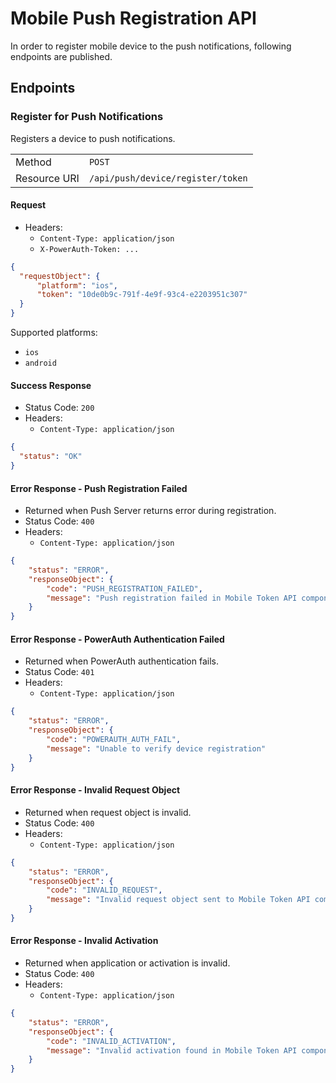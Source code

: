 # Mobile Push Registration API

In order to register mobile device to the push notifications, following endpoints are published.

## Endpoints

### Register for Push Notifications

Registers a device to push notifications.

<table>
    <tr>
        <td>Method</td>
        <td><code>POST</code></td>
    </tr>
    <tr>
        <td>Resource URI</td>
        <td><code>/api/push/device/register/token</code></td>
    </tr>
</table>

#### Request

- Headers:
    - `Content-Type: application/json`
    - `X-PowerAuth-Token: ...`

```json
{
  "requestObject": {
      "platform": "ios",
      "token": "10de0b9c-791f-4e9f-93c4-e2203951c307"
  }
}
```

Supported platforms:
- `ios`
- `android`

#### Success Response
- Status Code: `200`
- Headers:
    - `Content-Type: application/json`

```json
{
  "status": "OK"
}
```

#### Error Response - Push Registration Failed
- Returned when Push Server returns error during registration.
- Status Code: `400`
- Headers:
    - `Content-Type: application/json`

```json
{
    "status": "ERROR",
    "responseObject": {
        "code": "PUSH_REGISTRATION_FAILED",
        "message": "Push registration failed in Mobile Token API component."
    }
}
```

#### Error Response - PowerAuth Authentication Failed
- Returned when PowerAuth authentication fails.
- Status Code: `401`
- Headers:
    - `Content-Type: application/json`

```json
{
    "status": "ERROR",
    "responseObject": {
        "code": "POWERAUTH_AUTH_FAIL",
        "message": "Unable to verify device registration"
    }
}
```

#### Error Response - Invalid Request Object
- Returned when request object is invalid.
- Status Code: `400`
- Headers:
    - `Content-Type: application/json`

```json
{
    "status": "ERROR",
    "responseObject": {
        "code": "INVALID_REQUEST",
        "message": "Invalid request object sent to Mobile Token API component."
    }
}
```

#### Error Response - Invalid Activation
- Returned when application or activation is invalid.
- Status Code: `400`
- Headers:
    - `Content-Type: application/json`

```json
{
    "status": "ERROR",
    "responseObject": {
        "code": "INVALID_ACTIVATION",
        "message": "Invalid activation found in Mobile Token API component."
    }
}
```
